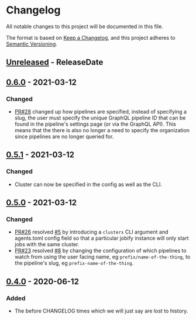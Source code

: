# Changelog

All notable changes to this project will be documented in this file.

The format is based on [Keep a Changelog](https://keepachangelog.com/en/1.0.0/),
and this project adheres to [Semantic Versioning](https://semver.org/spec/v2.0.0.html).

<!-- next-header -->
## [Unreleased] - ReleaseDate
## [0.6.0] - 2021-03-12
### Changed
- [PR#28](https://github.com/EmbarkStudios/buildkite-jobify/pull/28) changed up how pipelines are specified, instead of specifying a slug, the user must specify the unique GraphQL pipeline ID that can be found in the pipeline's settings page (or via the GraphQL API). This means that the there is also no longer a need to specify the organization since pipelines are no longer queried for.

## [0.5.1] - 2021-03-12
### Changed
- Cluster can now be specified in the config as well as the CLI.

## [0.5.0] - 2021-03-12
### Changed
- [PR#26](https://github.com/EmbarkStudios/buildkite-jobify/pull/26) resolved [#5](https://github.com/EmbarkStudios/buildkite-jobify/issues/5) by introducing a `clusters` CLI argument and agents.toml config field so that a particular jobify instance will only start jobs with the same cluster.
- [PR#23](https://github.com/EmbarkStudios/buildkite-jobify/pull/23) resolved [#8](https://github.com/EmbarkStudios/buildkite-jobify/issues/8) by changing the configuration of which pipelines to watch from using the user facing name, eg `prefix/name-of-the-thing`, to the pipeline's slug, eg `prefix-name-of-the-thing`.

## [0.4.0] - 2020-06-12
### Added
- The before CHANGELOG times which we will just say are lost to history.

<!-- next-url -->
[Unreleased]: https://github.com/EmbarkStudios/buildkite-jobify/compare/0.6.0...HEAD
[0.6.0]: https://github.com/EmbarkStudios/buildkite-jobify/compare/0.5.1...0.6.0
[0.5.1]: https://github.com/EmbarkStudios/buildkite-jobify/compare/0.5.0...0.5.1
[0.5.0]: https://github.com/EmbarkStudios/buildkite-jobify/compare/0.4.0...0.5.0
[0.4.0]: https://github.com/EmbarkStudios/buildkite-jobify/releases/tag/0.4.0
